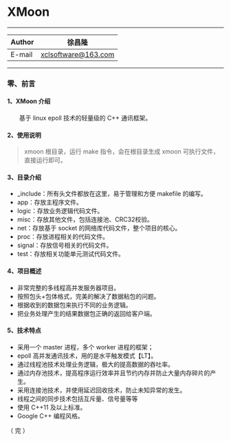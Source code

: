 XMoon
===========================
****
	
|Author|徐昌隆|
|---|---
|E-mail|xclsoftware@163.com


****
### 零、前言
#### 1、XMoon 介绍
　　基于 linux epoll 技术的轻量级的 C++ 通讯框架。
#### 2、使用说明
>xmoon 根目录，运行 make 指令，会在根目录生成 xmoon 可执行文件，直接运行即可。
#### 3、目录介绍
   * _include：所有头文件都放在这里，易于管理和方便 makefile 的编写。
   * app：存放主程序文件。
   * logic：存放业务逻辑代码文件。
   * misc：存放其他文件，包括连接池、CRC32校验。
   * net：存放基于 socket 的网络库代码文件，整个项目的核心。
   * proc：存放进程相关的代码文件。
   * signal：存放信号相关的代码文件。
   * test：存放相关功能单元测试代码文件。
#### 4、项目概述
   * 非常完整的多线程高并发服务器项目。
   * 按照包头+包体格式，完美的解决了数据粘包的问题。
   * 根据收到的数据包来执行不同的业务逻辑。
   * 把业务处理产生的结果数据包正确的返回给客户端。
#### 5、技术特点
   * 采用一个 master 进程，多个 worker 进程的框架；
   * epoll 高并发通讯技术，用的是水平触发模式【LT】。
   * 通过线程池技术处理业务逻辑，极大的提高数据的吞吐率。
   * 通过内存池技术，提高程序运行效率并且节约内存并防止大量内存碎片的产生。
   * 采用连接池技术，并使用延迟回收技术，防止未知异常的发生。
   * 线程之间的同步技术包括互斥量、信号量等等
   * 使用 C++11 及以上标准。
   * Google C++ 编程风格。

（ 完 ）